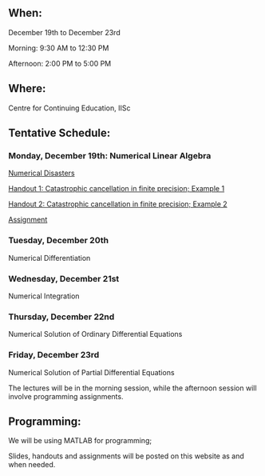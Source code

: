<h2>When:</h2>

December 19th to December 23rd

Morning: 9:30 AM to 12:30 PM

Afternoon: 2:00 PM to 5:00 PM

<h2>Where:</h2>

Centre for Continuing Education, IISc

<h2>Tentative Schedule:</h2>

<h3>Monday, December 19th: Numerical Linear Algebra</h3>


<a href="http://ta.twi.tudelft.nl/users/vuik/wi211/disasters.html">Numerical Disasters</a>

<a href="https://www.dropbox.com/s/65908o202oidchf/Catastrophic_Round_Off.pdf?dl=0">Handout 1: Catastrophic cancellation in finite precision; Example 1</a>

<a href="https://www.dropbox.com/s/je3sbx1abslp52g/recursive_integrals.pdf?dl=0">Handout 2: Catastrophic cancellation in finite precision; Example 2</a>

<a href="https://www.dropbox.com/s/yedujoqsy8gy3oi/hw.pdf?dl=0">Assignment</a>

<h3>Tuesday, December 20th</h3>

Numerical Differentiation

<h3>Wednesday, December 21st</h3>

Numerical Integration

<h3>Thursday, December 22nd</h3>

Numerical Solution of Ordinary Differential Equations

<h3>Friday, December 23rd</h3>

Numerical Solution of Partial Differential Equations

The lectures will be in the morning session, while the afternoon session will involve programming assignments.

<h2>Programming:</h2>

We will be using MATLAB for programming;

Slides, handouts and assignments will be posted on this website as and when needed.

